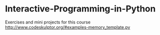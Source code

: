 # Interactive-Programming-in-Python
Exercises and mini projects for this course
http://www.codeskulptor.org/#examples-memory_template.py
